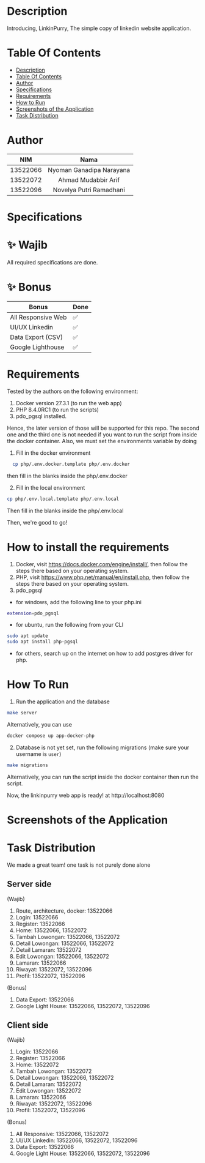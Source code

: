 # Description

Introducing, LinkinPurry, The simple copy of linkedin website application.

# Table Of Contents

- [Description](#description)
- [Table Of Contents](#table-of-contents)
- [Author](#author)
- [Specifications](#specifications)
- [Requirements](#️requirements)
- [How to Run](#how-to-run)
- [Screenshots of the Application](#screenshots-of-the-application)
- [Task Distribution](#task-distribution)

# Author

|   NIM    |           Nama           |
| :------: | :----------------------: |
| 13522066 | Nyoman Ganadipa Narayana |
| 13522072 |   Ahmad Mudabbir Arif    |
| 13522096 | Novelya Putri Ramadhani  |

# Specifications

# ✨ Wajib

All required specifications are done.

# ✨ Bonus

| Bonus              | Done |
| ------------------ | ---- |
| All Responsive Web | ✅   |
| UI/UX Linkedin     | ✅   |
| Data Export (CSV)  | ✅   |
| Google Lighthouse  | ✅   |

# Requirements

Tested by the authors on the following environment:

1. Docker version 27.3.1 (to run the web app)
2. PHP 8.4.0RC1 (to run the scripts)
3. pdo_pgsql installed.

Hence, the later version of those will be supported for this repo.
The second one and the third one is not needed if you want to run the script from inside the docker container. Also, we must set the environments variable by doing

1. Fill in the docker environment

```bash
  cp php/.env.docker.template php/.env.docker
```

then fill in the blanks inside the php/.env.docker

2. Fill in the local environment

```bash
cp php/.env.local.template php/.env.local
```

Then fill in the blanks inside the php/.env.local

Then, we're good to go!

# How to install the requirements

1. Docker, visit https://docs.docker.com/engine/install/, then follow the steps there based on your operating system.
2. PHP, visit https://www.php.net/manual/en/install.php, then follow the steps there based on your operating system.
3. pdo_pgsql

- for windows, add the following line to your php.ini

```bash
extension=pdo_pgsql
```

- for ubuntu, run the following from your CLI

```bash
sudo apt update
sudo apt install php-pgsql
```

- for others, search up on the internet on how to add postgres driver for php.

# How To Run

1. Run the application and the database

```bash
make server
```

Alternatively, you can use

```bash
docker compose up app-docker-php
```

2. Database is not yet set, run the following migrations (make sure your username is `user`)

```bash
make migrations
```

Alternatively, you can run the script inside the docker container then run the script.

Now, the linkinpurry web app is ready! at http://localhost:8080

# Screenshots of the Application

# Task Distribution

We made a great team! one task is not purely done alone

## Server side

(Wajib)

1. Route, architecture, docker: 13522066
2. Login: 13522066
3. Register: 13522066
4. Home: 13522066, 13522072
5. Tambah Lowongan: 13522066, 13522072
6. Detail Lowongan: 13522066, 13522072
7. Detail Lamaran: 13522072
8. Edit Lowongan: 13522066, 13522072
9. Lamaran: 13522066
10. Riwayat: 13522072, 13522096
11. Profil: 13522072, 13522096

(Bonus)

1. Data Export: 13522066
2. Google Light House: 13522066, 13522072, 13522096

## Client side

(Wajib)

1. Login: 13522066
2. Register: 13522066
3. Home: 13522072
4. Tambah Lowongan: 13522072
5. Detail Lowongan: 13522066, 13522072
6. Detail Lamaran: 13522072
7. Edit Lowongan: 13522072
8. Lamaran: 13522066
9. Riwayat: 13522072, 13522096
10. Profil: 13522072, 13522096

(Bonus)

1. All Responsive: 13522066, 13522072
2. UI/UX Linkedin: 13522066, 13522072, 13522096
3. Data Export: 13522066
4. Google Light House: 13522066, 13522072, 13522096
